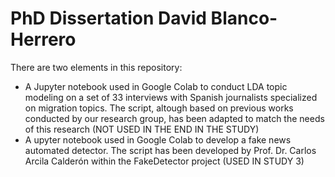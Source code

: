 # PhD Dissertation David Blanco-Herrero

There are two elements in this repository:
- A Jupyter notebook used in Google Colab to conduct LDA topic modeling on a set of 33 interviews with Spanish journalists specialized on migration topics.
The script, altough based on previous works conducted by our research group, has been adapted to match the needs of this research (NOT USED IN THE END IN THE STUDY)
- A upyter notebook used in Google Colab to develop a fake news automated detector. The script has been developed by Prof. Dr. Carlos Arcila Calderón within the FakeDetector project (USED IN STUDY 3)
